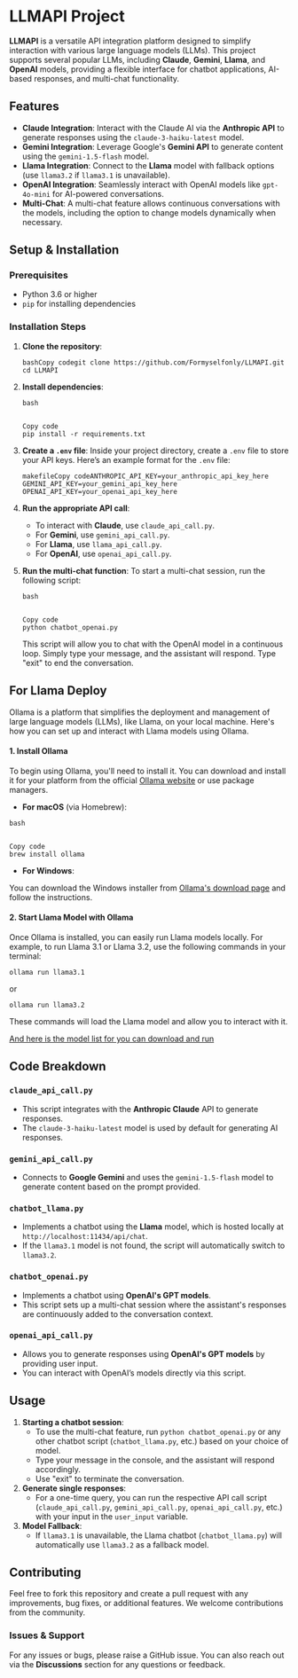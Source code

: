 # LLMAPI Project

**LLMAPI** is a versatile API integration platform designed to simplify interaction with various large language models (LLMs). This project supports several popular LLMs, including **Claude**, **Gemini**, **Llama**, and **OpenAI** models, providing a flexible interface for chatbot applications, AI-based responses, and multi-chat functionality.

## Features

- **Claude Integration**: Interact with the Claude AI via the **Anthropic API** to generate responses using the `claude-3-haiku-latest` model.
- **Gemini Integration**: Leverage Google's **Gemini API** to generate content using the `gemini-1.5-flash` model.
- **Llama Integration**: Connect to the **Llama** model with fallback options (use `llama3.2` if `llama3.1` is unavailable).
- **OpenAI Integration**: Seamlessly interact with OpenAI models like `gpt-4o-mini` for AI-powered conversations.
- **Multi-Chat**: A multi-chat feature allows continuous conversations with the models, including the option to change models dynamically when necessary.

## Setup & Installation

### Prerequisites

- Python 3.6 or higher
- `pip` for installing dependencies

### Installation Steps

1. **Clone the repository**:

   ```
   bashCopy codegit clone https://github.com/Formyselfonly/LLMAPI.git
   cd LLMAPI
   ```

2. **Install dependencies**:

   ```
   bash
   
   
   Copy code
   pip install -r requirements.txt
   ```

3. **Create a `.env` file**: Inside your project directory, create a `.env` file to store your API keys. Here’s an example format for the `.env` file:

   ```
   makefileCopy codeANTHROPIC_API_KEY=your_anthropic_api_key_here
   GEMINI_API_KEY=your_gemini_api_key_here
   OPENAI_API_KEY=your_openai_api_key_here
   ```

4. **Run the appropriate API call**:

   - To interact with **Claude**, use `claude_api_call.py`.
   - For **Gemini**, use `gemini_api_call.py`.
   - For **Llama**, use `llama_api_call.py`.
   - For **OpenAI**, use `openai_api_call.py`.

5. **Run the multi-chat function**: To start a multi-chat session, run the following script:

   ```
   bash
   
   
   Copy code
   python chatbot_openai.py
   ```

   This script will allow you to chat with the OpenAI model in a continuous loop. Simply type your message, and the assistant will respond. Type "exit" to end the conversation.

## For Llama Deploy

Ollama is a platform that simplifies the deployment and management of large language models (LLMs), like Llama, on your local machine. Here's how you can set up and interact with Llama models using Ollama.

#### 1. Install Ollama

To begin using Ollama, you'll need to install it. You can download and install it for your platform from the official [Ollama website](https://ollama.com/) or use package managers.

- **For macOS** (via Homebrew):

```
bash


Copy code
brew install ollama
```

- **For Windows**:

You can download the Windows installer from [Ollama's download page](https://ollama.com/) and follow the instructions.

#### 2. Start Llama Model with Ollama

Once Ollama is installed, you can easily run Llama models locally. For example, to run Llama 3.1 or Llama 3.2, use the following commands in your terminal:

```
ollama run llama3.1
```

or

```
ollama run llama3.2
```

These commands will load the Llama model and allow you to interact with it.

[And here is the model list for you can download and run](https://ollama.com/library)

## Code Breakdown

### `claude_api_call.py`

- This script integrates with the **Anthropic Claude** API to generate responses.
- The `claude-3-haiku-latest` model is used by default for generating AI responses.

### `gemini_api_call.py`

- Connects to **Google Gemini** and uses the `gemini-1.5-flash` model to generate content based on the prompt provided.

### `chatbot_llama.py`

- Implements a chatbot using the **Llama** model, which is hosted locally at `http://localhost:11434/api/chat`.
- If the `llama3.1` model is not found, the script will automatically switch to `llama3.2`.

### `chatbot_openai.py`

- Implements a chatbot using **OpenAI's GPT models**.
- This script sets up a multi-chat session where the assistant's responses are continuously added to the conversation context.

### `openai_api_call.py`

- Allows you to generate responses using **OpenAI's GPT models** by providing user input.
- You can interact with OpenAI’s models directly via this script.

## Usage

1. **Starting a chatbot session**:
   - To use the multi-chat feature, run `python chatbot_openai.py` or any other chatbot script (`chatbot_llama.py`, etc.) based on your choice of model.
   - Type your message in the console, and the assistant will respond accordingly.
   - Use "exit" to terminate the conversation.
2. **Generate single responses**:
   - For a one-time query, you can run the respective API call script (`claude_api_call.py`, `gemini_api_call.py`, `openai_api_call.py`, etc.) with your input in the `user_input` variable.
3. **Model Fallback**:
   - If `llama3.1` is unavailable, the Llama chatbot (`chatbot_llama.py`) will automatically use `llama3.2` as a fallback model.

## Contributing

Feel free to fork this repository and create a pull request with any improvements, bug fixes, or additional features. We welcome contributions from the community.

### Issues & Support

For any issues or bugs, please raise a GitHub issue. You can also reach out via the **Discussions** section for any questions or feedback.